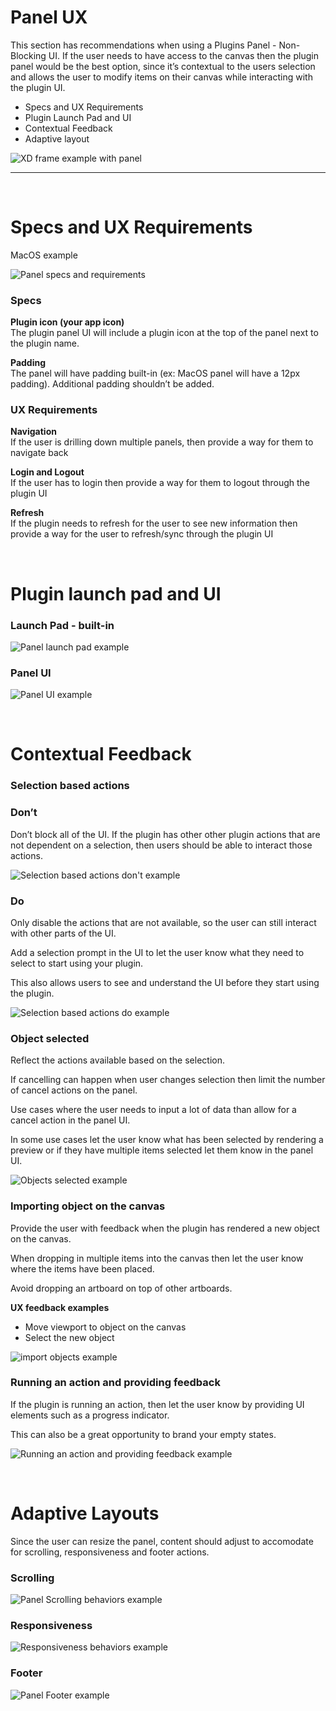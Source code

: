 # Panel UX

This section has recommendations when using a Plugins Panel - Non-Blocking UI. If the user needs to have access to the canvas then the plugin panel would be the best option, since it’s contextual to the users selection and allows the user to modify items on their canvas while interacting with the plugin UI. 

- Specs and UX Requirements
- Plugin Launch Pad and UI
- Contextual Feedback
- Adaptive layout



![XD frame example with panel](../ux_images/Panel_XDapplication_frame.png)

----------
 <br />

# Specs and UX Requirements

MacOS example

![Panel specs and requirements](../ux_images/Panel_pattern_1.png)

### Specs

**Plugin icon (your app icon)**  
The plugin panel UI will include a plugin icon at the top of the panel next to the plugin name. 

**Padding**  
The panel will have padding built-in (ex: MacOS panel will have a 12px padding). Additional padding shouldn’t be added.


### UX Requirements

**Navigation**  
If the user is drilling down multiple panels, then provide a way for them to navigate back

**Login and Logout**  
If the user has to login then provide a way for them to logout through the plugin UI

**Refresh**  
If the plugin needs to refresh for the user to see new information then provide a way for the user to refresh/sync through the plugin UI

 <br />

# Plugin launch pad and UI
### Launch Pad - built-in 
![Panel launch pad example](../ux_images/Panel_pattern_2.png)



### Panel UI
![Panel UI example](../ux_images/Panel_pattern_3.png)

 <br />

# Contextual Feedback
### Selection based actions
### Don’t

Don’t block all of the UI. If the plugin has other other plugin actions that are not dependent on a selection, then users should be able to interact those actions. 


![Selection based actions don't example](../ux_images/Panel_pattern_4.png)

### Do

Only disable the actions that are not available, so the user can still interact with other parts of the UI.

Add a selection prompt in the UI to let the user know what they need to select to start using your plugin. 

This also allows users to see and understand the UI before they start using the plugin. 

![Selection based actions do example](../ux_images/Panel_pattern_5.png)



### Object selected

Reflect the actions available based on the selection. 

If cancelling can happen when user changes selection then limit the number of cancel actions on the panel.

Use cases where the user needs to input a lot of data than allow for a cancel action in the panel UI.

In some use cases let the user know what has been selected by rendering a preview or if they have multiple items selected let them know in the panel UI.


![Objects selected example](../ux_images/Panel_pattern_6.png)


### Importing object on the canvas

Provide the user with feedback when the plugin has rendered a new object on the canvas. 

When dropping in multiple items into the canvas then let the user know where the items have been placed. 

Avoid dropping an artboard on top of other artboards. 

**UX feedback examples**  
- Move viewport to object on the canvas
- Select the new object 

![import objects example](../ux_images/Panel_pattern_7.png)



### Running an action and providing feedback

If the plugin is running an action, then let the user know by providing UI elements such as a progress indicator. 

This can also be a great opportunity to brand your empty states. 

![Running an action and providing feedback example](../ux_images/Panel_pattern_8.png)

 <br />

# Adaptive Layouts

Since the user can resize the panel, content should adjust to accomodate for scrolling, responsiveness and footer actions. 

### Scrolling
![Panel Scrolling behaviors example](../ux_images/Panel_pattern_9.png)


### Responsiveness
![Responsiveness behaviors example](../ux_images/Panel_pattern_10.png)


### Footer
![Panel Footer example](../ux_images/Panel_pattern_11.png)

